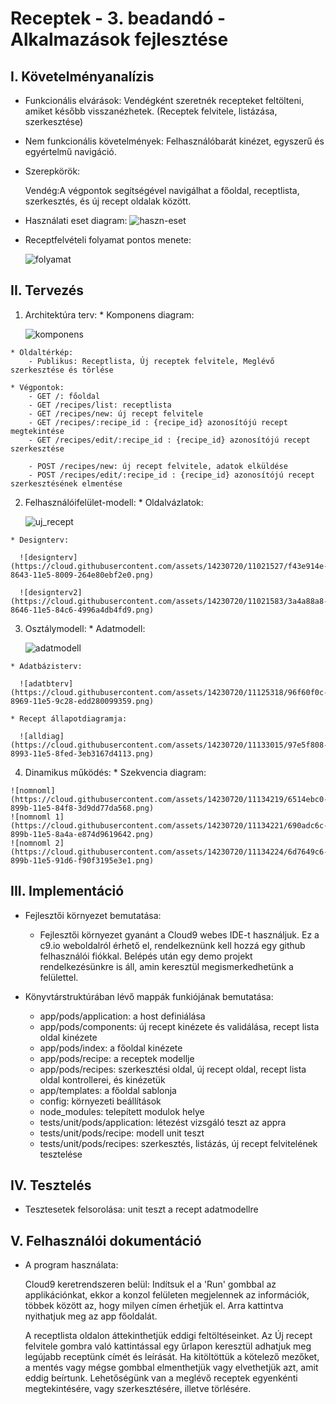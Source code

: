 # Receptek - 3. beadandó - Alkalmazások fejlesztése

## I. Követelményanalízis
  - Funkcionális elvárások:
      Vendégként szeretnék recepteket feltölteni, amiket később visszanézhetek. (Receptek felvitele, listázása, szerkesztése)
  - Nem funkcionális követelmények:
      Felhasználóbarát kinézet, egyszerű és egyértelmű navigáció.
  - Szerepkörök:
      
      Vendég:A végpontok segítségével navigálhat a főoldal, receptlista, szerkesztés, és új recept oldalak között.

  - Használati eset diagram:
      ![haszn-eset](https://cloud.githubusercontent.com/assets/14230720/12414326/2809f37c-be95-11e5-9084-a608da346517.png)

  - Receptfelvételi folyamat pontos menete:
      
      ![folyamat](https://cloud.githubusercontent.com/assets/14230720/12414472/e52717fa-be95-11e5-87f4-f1c70010b5ee.png)


## II. Tervezés
  1. Architektúra terv:
    * Komponens diagram:
    
     ![komponens](https://cloud.githubusercontent.com/assets/14230720/12414646/21e2bd42-be97-11e5-881a-0d3202b8fe85.png)


    * Oldaltérkép:
        - Publikus: Receptlista, Új receptek felvitele, Meglévő szerkesztése és törlése

    * Végpontok:
        - GET /: főoldal
        - GET /recipes/list: receptlista
        - GET /recipes/new: új recept felvitele
        - GET /recipes/:recipe_id : {recipe_id} azonosítójú recept megtekintése
        - GET /recipes/edit/:recipe_id : {recipe_id} azonosítójú recept szerkesztése
        
        - POST /recipes/new: új recept felvitele, adatok elküldése
        - POST /recipes/edit/:recipe_id : {recipe_id} azonosítójú recept szerkesztésének elmentése
        
  2. Felhasználóifelület-modell:
    * Oldalvázlatok:
        
      ![uj_recept](https://cloud.githubusercontent.com/assets/14230720/11021511/701e471a-8643-11e5-9e9b-2fb3175bfde9.jpg)
      
    * Designterv:
      
      ![designterv](https://cloud.githubusercontent.com/assets/14230720/11021527/f43e914e-8643-11e5-8009-264e80ebf2e0.png)

      ![designterv2](https://cloud.githubusercontent.com/assets/14230720/11021583/3a4a88a8-8646-11e5-84c6-4996a4db4fd9.png)

  3. Osztálymodell:
    * Adatmodell:
  
      ![adatmodell](https://cloud.githubusercontent.com/assets/14230720/11125257/3d39dfca-8969-11e5-8a5f-49c42f442915.png)

    * Adatbázisterv:
    
      ![adatbterv](https://cloud.githubusercontent.com/assets/14230720/11125318/96f60f0c-8969-11e5-9c28-edd280099359.png)
      
    * Recept állapotdiagramja:
    
      ![alldiag](https://cloud.githubusercontent.com/assets/14230720/11133015/97e5f808-8993-11e5-8fed-3eb3167d4113.png)
      
  4. Dinamikus működés:
    * Szekvencia diagram:
      
    ![nomnoml](https://cloud.githubusercontent.com/assets/14230720/11134219/6514ebc0-899b-11e5-84f8-3d9dd77da568.png)
    ![nomnoml 1](https://cloud.githubusercontent.com/assets/14230720/11134221/690adc6c-899b-11e5-8a4a-e874d9619642.png)
    ![nomnoml 2](https://cloud.githubusercontent.com/assets/14230720/11134224/6d7649c6-899b-11e5-91d6-f90f3195e3e1.png)

## III. Implementáció
  - Fejlesztői környezet bemutatása:
      - Fejlesztői környezet gyanánt a Cloud9 webes IDE-t használjuk. Ez a c9.io weboldalról érhető el, rendelkeznünk kell           hozzá egy github felhasználói fiókkal. Belépés után egy demo projekt rendelkezésünkre is áll, amin keresztül                 megismerkedhetünk a felülettel.
        
  - Könyvtárstruktúrában lévő mappák funkiójának bemutatása:
      - app/pods/application: a host definiálása
      - app/pods/components: új recept kinézete és validálása, recept lista oldal kinézete
      - app/pods/index: a főoldal kinézete
      - app/pods/recipe: a receptek modellje
      - app/pods/recipes: szerkesztési oldal, új recept oldal, recept lista oldal kontrollerei, és kinézetük
      - app/templates: a főoldal sablonja
      - config: környezeti beállítások
      - node_modules: telepített modulok helye
      - tests/unit/pods/application: létezést vizsgáló teszt az appra
      - tests/unit/pods/recipe: modell unit teszt
      - tests/unit/pods/recipes: szerkesztés, listázás, új recept felvitelének tesztelése
  
## IV. Tesztelés
  - Tesztesetek felsorolása: unit teszt a recept adatmodellre
  
## V. Felhasználói dokumentáció
  - A program használata:
  
      Cloud9 keretrendszeren belül: Indítsuk el a 'Run' gombbal az applikációnkat, ekkor a konzol felületen megjelennek az         információk, többek között az, hogy milyen címen érhetjük el. Arra kattintva nyithatjuk meg az app főoldalát.
      
      A receptlista oldalon áttekinthetjük eddigi feltöltéseinket. Az Új recept felvitele gombra való kattintással egy űrlapon keresztül adhatjuk meg legújabb receptünk címét és leírását. Ha kitöltöttük a kötelező mezőket, a mentés vagy mégse gombbal elmenthetjük vagy elvethetjük azt, amit eddig beírtunk. Lehetőségünk van a meglévő receptek egyenkénti megtekintésére, vagy szerkesztésére, illetve törlésére.

